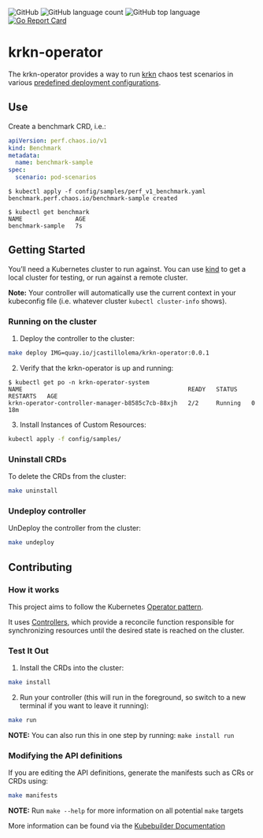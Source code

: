 ![GitHub](https://img.shields.io/github/license/josecastillolema/krkn-operator)
![GitHub language count](https://img.shields.io/github/languages/count/josecastillolema/krkn-operator)
![GitHub top language](https://img.shields.io/github/languages/top/josecastillolema/krkn-operator)
[![Go Report Card](https://goreportcard.com/badge/github.com/josecastillolema/krkn-operator)](https://goreportcard.com/report/github.com/josecastillolema/krkn-operator)

# krkn-operator
The krkn-operator provides a way to run [krkn](https://github.com/redhat-chaos/krkn) chaos test scenarios in various [predefined deployment configurations](https://github.com/redhat-chaos/krkn-hub).

## Use
Create a benchmark CRD, i.e.:
```yaml
apiVersion: perf.chaos.io/v1
kind: Benchmark
metadata:
  name: benchmark-sample
spec:
  scenario: pod-scenarios
```

```
$ kubectl apply -f config/samples/perf_v1_benchmark.yaml
benchmark.perf.chaos.io/benchmark-sample created

$ kubectl get benchmark
NAME               AGE
benchmark-sample   7s
```

## Getting Started
You’ll need a Kubernetes cluster to run against. You can use [kind](https://sigs.k8s.io/kind) to get a local cluster for testing, or run against a remote cluster.

**Note:** Your controller will automatically use the current context in your kubeconfig file (i.e. whatever cluster `kubectl cluster-info` shows).

### Running on the cluster
1. Deploy the controller to the cluster:

```sh
make deploy IMG=quay.io/jcastillolema/krkn-operator:0.0.1
```

2. Verify that the krkn-operator is up and running:
```
$ kubectl get po -n krkn-operator-system
NAME                                               READY   STATUS    RESTARTS   AGE
krkn-operator-controller-manager-b8585c7cb-88xjh   2/2     Running   0          18m
```

3. Install Instances of Custom Resources:

```sh
kubectl apply -f config/samples/
```

### Uninstall CRDs
To delete the CRDs from the cluster:

```sh
make uninstall
```

### Undeploy controller
UnDeploy the controller from the cluster:

```sh
make undeploy
```

## Contributing


### How it works
This project aims to follow the Kubernetes [Operator pattern](https://kubernetes.io/docs/concepts/extend-kubernetes/operator/).

It uses [Controllers](https://kubernetes.io/docs/concepts/architecture/controller/),
which provide a reconcile function responsible for synchronizing resources until the desired state is reached on the cluster.

### Test It Out
1. Install the CRDs into the cluster:

```sh
make install
```

2. Run your controller (this will run in the foreground, so switch to a new terminal if you want to leave it running):

```sh
make run
```

**NOTE:** You can also run this in one step by running: `make install run`

### Modifying the API definitions
If you are editing the API definitions, generate the manifests such as CRs or CRDs using:

```sh
make manifests
```

**NOTE:** Run `make --help` for more information on all potential `make` targets

More information can be found via the [Kubebuilder Documentation](https://book.kubebuilder.io/introduction.html)

